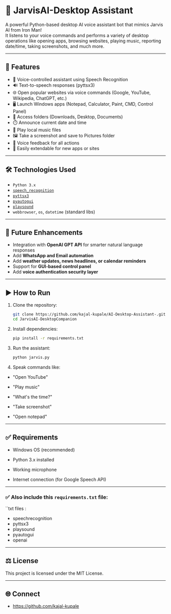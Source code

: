 # 🤖 JarvisAI-Desktop Assistant 

A powerful Python-based desktop AI voice assistant bot that mimics Jarvis AI from Iron Man!  
It listens to your voice commands and performs a variety of desktop operations like opening apps, browsing websites, playing music, reporting date/time, taking screenshots, and much more.

---

## 🚀 Features

- 🎤 Voice-controlled assistant using Speech Recognition
- 🔊 Text-to-speech responses (pyttsx3)
- 🌐 Open popular websites via voice commands (Google, YouTube, Wikipedia, ChatGPT, etc.)
- 🖥️ Launch Windows apps (Notepad, Calculator, Paint, CMD, Control Panel)
- 📁 Access folders (Downloads, Desktop, Documents)
- ⏱️ Announce current date and time
- 🎵 Play local music files
- 🖼️ Take a screenshot and save to Pictures folder
- 📌 Voice feedback for all actions
- 🧠 Easily extendable for new apps or sites

---

## 🛠️ Technologies Used

- `Python 3.x`
- [`speech_recognition`](https://pypi.org/project/SpeechRecognition/)
- [`pyttsx3`](https://pypi.org/project/pyttsx3/)
- [`pyautogui`](https://pypi.org/project/pyautogui/)
- [`playsound`](https://pypi.org/project/playsound/)
- `webbrowser`, `os`, `datetime` (standard libs)

---

## 🧠 Future Enhancements

- Integration with **OpenAI GPT API** for smarter natural language responses
- Add **WhatsApp and Email automation**
- Add **weather updates, news headlines, or calendar reminders**
- Support for **GUI-based control panel**
- Add **voice authentication security layer**

---

## ▶️ How to Run

1. Clone the repository:
   ```bash
   git clone https://github.com/kajal-kupale/AI-Desktop-Assistant-.git
   cd JarvisAI-DesktopCompanion
2. Install dependencies:
   ```bash
   pip install -r requirements.txt
3. Run the assistant:
   ```bash
   python jarvis.py
4. Speak commands like:

* "Open YouTube"

* "Play music"

* "What's the time?"

* "Take screenshot"

* "Open notepad"

---

## ✅ Requirements
- Windows OS (recommended)

- Python 3.x installed

- Working microphone

- Internet connection (for Google Speech API)

---

 ### ✅ Also include this `requirements.txt` file:

``txt files : 

- speechrecognition
- pyttsx3
- playsound
- pyautogui
- openai

---

## ⚖️ License

 This project is licensed under the MIT License.

 ---

## 🌐 Connect

- https://github.com/kajal-kupale










